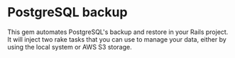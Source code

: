 # PostgreSQL backup

This gem automates PostgreSQL's backup and restore in your Rails project. It will inject two rake tasks that you can use to manage your data, either by using the local system or AWS S3 storage.
